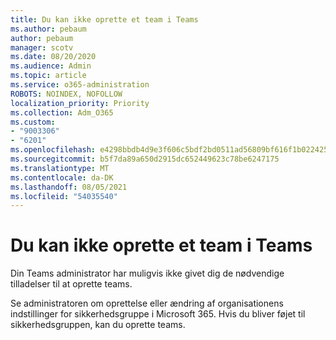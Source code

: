```yaml
---
title: Du kan ikke oprette et team i Teams
ms.author: pebaum
author: pebaum
manager: scotv
ms.date: 08/20/2020
ms.audience: Admin
ms.topic: article
ms.service: o365-administration
ROBOTS: NOINDEX, NOFOLLOW
localization_priority: Priority
ms.collection: Adm_O365
ms.custom:
- "9003306"
- "6201"
ms.openlocfilehash: e4298bbdb4d9e3f606c5bdf2bd0511ad56809bf616f1b02242519b2172c64e36
ms.sourcegitcommit: b5f7da89a650d2915dc652449623c78be6247175
ms.translationtype: MT
ms.contentlocale: da-DK
ms.lasthandoff: 08/05/2021
ms.locfileid: "54035540"
---
```

# <a name="cant-create-a-team-in-teams"></a>Du kan ikke oprette et team i Teams

Din Teams administrator har muligvis ikke givet dig de nødvendige tilladelser til at oprette teams.  

Se administratoren om oprettelse eller ændring af organisationens indstillinger for sikkerhedsgruppe i Microsoft 365. Hvis du bliver føjet til sikkerhedsgruppen, kan du oprette teams.
